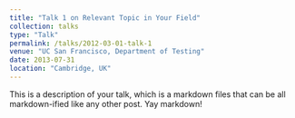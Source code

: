 ```yaml
---
title: "Talk 1 on Relevant Topic in Your Field"
collection: talks
type: "Talk"
permalink: /talks/2012-03-01-talk-1
venue: "UC San Francisco, Department of Testing"
date: 2013-07-31
location: "Cambridge, UK"
---
```


This is a description of your talk, which is a markdown files that can be all markdown-ified like any other post. Yay markdown!
